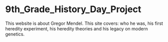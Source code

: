 # 9th_Grade_History_Day_Project
This website is about Gregor Mendel. This site covers: who he was, 
his first heredity experiment, his heredity theories and his legacy on modern genetics.

